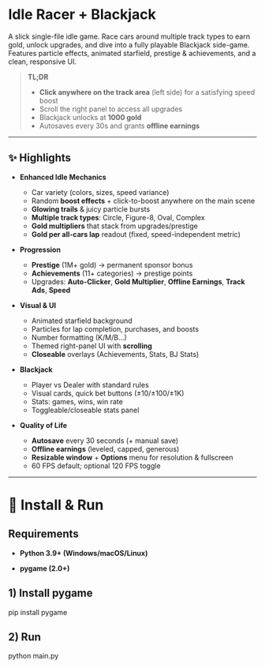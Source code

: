 # Idle Racer + Blackjack

A slick single-file idle game. Race cars around multiple track types to earn gold, unlock upgrades, and dive into a fully playable Blackjack side-game. Features particle effects, animated starfield, prestige & achievements, and a clean, responsive UI.

> **TL;DR**  
> - **Click anywhere on the track area** (left side) for a satisfying speed boost  
> - Scroll the right panel to access all upgrades  
> - Blackjack unlocks at **1000 gold**  
> - Autosaves every 30s and grants **offline earnings**  

---

## ✨ Highlights

- **Enhanced Idle Mechanics**
  - Car variety (colors, sizes, speed variance)
  - Random **boost effects** + click-to-boost anywhere on the main scene
  - **Glowing trails** & juicy particle bursts
  - **Multiple track types**: Circle, Figure-8, Oval, Complex
  - **Gold multipliers** that stack from upgrades/prestige
  - **Gold per all-cars lap** readout (fixed, speed-independent metric)

- **Progression**
  - **Prestige** (1M+ gold) → permanent sponsor bonus
  - **Achievements** (11+ categories) → prestige points
  - Upgrades: **Auto-Clicker**, **Gold Multiplier**, **Offline Earnings**, **Track Ads**, **Speed**

- **Visual & UI**
  - Animated starfield background
  - Particles for lap completion, purchases, and boosts
  - Number formatting (K/M/B…)
  - Themed right-panel UI with **scrolling**
  - **Closeable** overlays (Achievements, Stats, BJ Stats)

- **Blackjack**
  - Player vs Dealer with standard rules
  - Visual cards, quick bet buttons (±10/±100/±1K)
  - Stats: games, wins, win rate
  - Toggleable/closeable stats panel

- **Quality of Life**
  - **Autosave** every 30 seconds (+ manual save)
  - **Offline earnings** (leveled, capped, generous)
  - **Resizable window** + **Options** menu for resolution & fullscreen
  - 60 FPS default; optional 120 FPS toggle

---
# 🔧 Install & Run

## Requirements

- **Python 3.9+ (Windows/macOS/Linux)**
  
- **pygame (2.0+)**

## 1) Install pygame
pip install pygame

## 2) Run
python main.py

